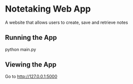 # Notetaking Web App
A website that allows users to create, save and retrieve notes

## Running the App
python main.py

## Viewing the App
Go to http://127.0.0.1:5000
